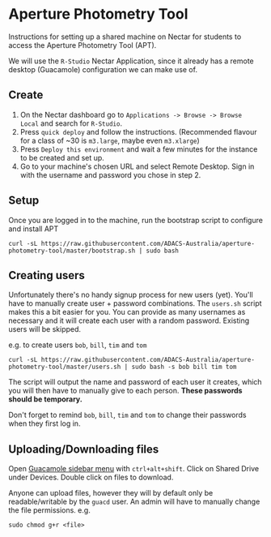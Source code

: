 # Aperture Photometry Tool
Instructions for setting up a shared machine on Nectar for students to access the Aperture Photometry Tool (APT).

We will use the `R-Studio` Nectar Application, since it already has a remote desktop (Guacamole) configuration we can make use of.

## Create
1. On the Nectar dashboard go to `Applications -> Browse -> Browse Local` and search for `R-Studio`.
2. Press `quick deploy` and follow the instructions. (Recommended flavour for a class of ~30 is `m3.large`, maybe even `m3.xlarge`)
3. Press `Deploy this environment` and wait a few minutes for the instance to be created and set up.
4. Go to your machine's chosen URL and select Remote Desktop. Sign in with the username and password you chose in step 2.

## Setup
Once you are logged in to the machine, run the bootstrap script to configure and install APT
```shell
curl -sL https://raw.githubusercontent.com/ADACS-Australia/aperture-photometry-tool/master/bootstrap.sh | sudo bash
```

## Creating users
Unfortunately there's no handy signup process for new users (yet). You'll have to manually create user + password combinations. The `users.sh` script makes this a bit easier for you. You can provide as many usernames as necessary and it will create each user with a random password. Existing users will be skipped.

e.g. to create users `bob`, `bill`, `tim` and `tom`
```shell
curl -sL https://raw.githubusercontent.com/ADACS-Australia/aperture-photometry-tool/master/users.sh | sudo bash -s bob bill tim tom
```
The script will output the name and password of each user it creates, which you will then have to manually give to each person. **These passwords should be temporary.**

Don't forget to remind `bob`, `bill`, `tim` and `tom` to change their passwords when they first log in.

## Uploading/Downloading files
Open [Guacamole sidebar menu](https://guacamole.apache.org/doc/gug/using-guacamole.html#the-guacamole-menu) with `ctrl+alt+shift`.
Click on Shared Drive under Devices. Double click on files to download.

Anyone can upload files, however they will by default only be readable/writable by the `guacd` user. An admin will have to manually change the file permissions. e.g.
```shell
sudo chmod g+r <file>
```
